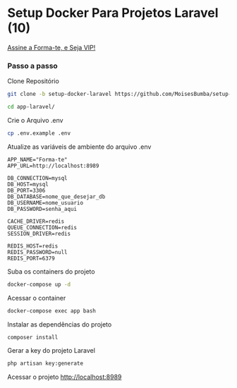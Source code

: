 # Setup Docker Para Projetos Laravel (10)
[Assine a Forma-te, e Seja VIP!](https://forma-te.co.ao/)

### Passo a passo
Clone Repositório
```sh
git clone -b setup-docker-laravel https://github.com/MoisesBumba/setup-docker-laravel.git
```

```sh
cd app-laravel/
```

Crie o Arquivo .env
```sh
cp .env.example .env
```

Atualize as variáveis de ambiente do arquivo .env
```
APP_NAME="Forma-te"
APP_URL=http://localhost:8989

DB_CONNECTION=mysql
DB_HOST=mysql
DB_PORT=3306
DB_DATABASE=nome_que_desejar_db
DB_USERNAME=nome_usuario
DB_PASSWORD=senha_aqui

CACHE_DRIVER=redis
QUEUE_CONNECTION=redis
SESSION_DRIVER=redis

REDIS_HOST=redis
REDIS_PASSWORD=null
REDIS_PORT=6379

```

Suba os containers do projeto
```sh
docker-compose up -d
```


Acessar o container
```sh
docker-compose exec app bash
```


Instalar as dependências do projeto
```sh
composer install
```


Gerar a key do projeto Laravel
```sh
php artisan key:generate
```


Acessar o projeto
[http://localhost:8989](http://localhost:8989)
